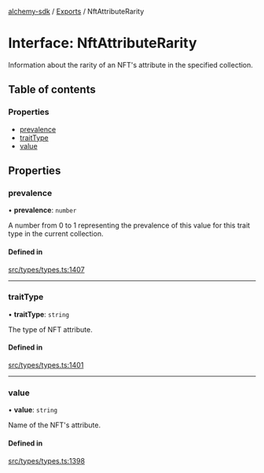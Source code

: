[alchemy-sdk](../README.md) / [Exports](../modules.md) / NftAttributeRarity

# Interface: NftAttributeRarity

Information about the rarity of an NFT's attribute in the specified collection.

## Table of contents

### Properties

- [prevalence](NftAttributeRarity.md#prevalence)
- [traitType](NftAttributeRarity.md#traittype)
- [value](NftAttributeRarity.md#value)

## Properties

### prevalence

• **prevalence**: `number`

A number from 0 to 1 representing the prevalence of this value for this
trait type in the current collection.

#### Defined in

[src/types/types.ts:1407](https://github.com/alchemyplatform/alchemy-sdk-js/blob/432c999/src/types/types.ts#L1407)

___

### traitType

• **traitType**: `string`

The type of NFT attribute.

#### Defined in

[src/types/types.ts:1401](https://github.com/alchemyplatform/alchemy-sdk-js/blob/432c999/src/types/types.ts#L1401)

___

### value

• **value**: `string`

Name of the NFT's attribute.

#### Defined in

[src/types/types.ts:1398](https://github.com/alchemyplatform/alchemy-sdk-js/blob/432c999/src/types/types.ts#L1398)
